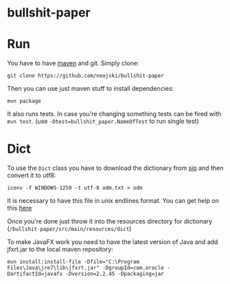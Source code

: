 bullshit-paper
==============

# Run

You have to have [maven](http://maven.apache.org) and git. Simply clone:

```
git clone https://github.com/neojski/bullshit-paper
```

Then you can use just maven stuff to install dependencies:

```
mvn package
```

It also runs tests. In case you're changing something tests can be fired with
`mvn test`. (use `-Dtest=bullshit_paper.NameOfTest` to run single test)

# Dict
To use the `Dict` class you have to download the dictionary from
[sjp](http://sjp.pl/slownik/odmiany) and then convert it to utf8:

```
iconv -f WINDOWS-1250 -t utf-8 odm.txt > odm
```

It is necessary to have this file in unix endlines format. You can get help on
this
[here](http://www.cyberciti.biz/faq/howto-unix-linux-convert-dos-newlines-cr-lf-unix-text-format)

Once you're done just throw it into the resources directory for dictionary (`/bullshit-paper/src/main/resources/dict`)

To make JavaFX work you need to have the latest version of Java and add jfxrt.jar to the local maven repository:
```
mvn install:install-file -Dfile="C:\Program Files\Java\jre7\lib\jfxrt.jar" -DgroupId=com.oracle -DartifactId=javafx -Dversion=2.2.45 -Dpackaging=jar
```